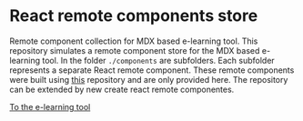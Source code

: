 # React remote components store

Remote component collection for MDX based e-learning tool.
This repository simulates a remote component store for the MDX based e-learning tool.
In the folder `./components` are subfolders. Each subfolder represents a separate React remote component. 
These remote components were built using [this](https://github.com/doldsimo/remote-component-starter) repository and are only provided here.
The repository can be extended by new create react remote componentes.

[To the e-learning tool](https://github.com/doldsimo/mdx-import-zipfile)
